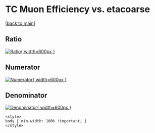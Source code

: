 # TC Muon Efficiency vs. etacoarse

[[back to main](./)]



## Ratio

[![Ratio](../mtv/var/TC_13_eff_stack_etacoarse.png){ width=600px }](../mtv/var/TC_13_eff_stack_etacoarse.pdf)

## Numerator

[![Numerator](../mtv/num/TC_13_eff_stack_etacoarse_num.png){ width=600px }](../mtv/num/TC_13_eff_stack_etacoarse_num.pdf)

## Denominator

[![Denominator](../mtv/den/TC_13_eff_stack_etacoarse_den.png){ width=600px }](../mtv/den/TC_13_eff_stack_etacoarse_den.pdf)


``` {=html}
<style>
body { min-width: 100% !important; }
</style>
```
